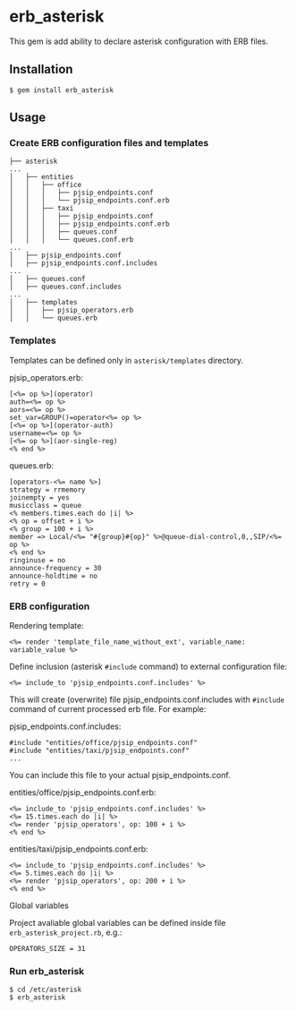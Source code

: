 # erb_asterisk

This gem is add ability to declare asterisk configuration with ERB files.

## Installation

    $ gem install erb_asterisk

## Usage

### Create ERB configuration files and templates
```
├── asterisk
...
│   ├── entities
│   │   ├── office
│   │   │   ├── pjsip_endpoints.conf
│   │   │   └── pjsip_endpoints.conf.erb
│   │   ├── taxi
│   │   │   ├── pjsip_endpoints.conf
│   │   │   ├── pjsip_endpoints.conf.erb
│   │   │   ├── queues.conf
│   │   │   └── queues.conf.erb
...
│   ├── pjsip_endpoints.conf
│   ├── pjsip_endpoints.conf.includes
...
│   ├── queues.conf
│   ├── queues.conf.includes
...
│   ├── templates
│   │   ├── pjsip_operators.erb
│   │   └── queues.erb
```

### Templates

Templates can be defined only in `asterisk/templates` directory.

pjsip_operators.erb:
```
[<%= op %>](operator)
auth=<%= op %>
aors=<%= op %>
set_var=GROUP()=operator<%= op %>
[<%= op %>](operator-auth)
username=<%= op %>
[<%= op %>](aor-single-reg)
<% end %>
```

queues.erb:
```
[operators-<%= name %>]
strategy = rrmemory
joinempty = yes
musicclass = queue
<% members.times.each do |i| %>
<% op = offset + i %>
<% group = 100 + i %>
member => Local/<%= "#{group}#{op}" %>@queue-dial-control,0,,SIP/<%= op %>
<% end %>
ringinuse = no
announce-frequency = 30
announce-holdtime = no
retry = 0
```

### ERB configuration

Rendering template:
```
<%= render 'template_file_name_without_ext', variable_name: variable_value %>
```

Define inclusion (asterisk `#include` command) to external configuration file:
```
<%= include_to 'pjsip_endpoints.conf.includes' %>
```
This will create (overwrite) file pjsip_endpoints.conf.includes with `#include` command of current processed erb file. For example:

pjsip_endpoints.conf.includes:
```
#include "entities/office/pjsip_endpoints.conf"
#include "entities/taxi/pjsip_endpoints.conf"
...
```

You can include this file to your actual pjsip_endpoints.conf.

entities/office/pjsip_endpoints.conf.erb:
```
<%= include_to 'pjsip_endpoints.conf.includes' %>
<%= 15.times.each do |i| %>
<%= render 'pjsip_operators', op: 100 + i %>
<% end %>
```

entities/taxi/pjsip_endpoints.conf.erb:
```
<%= include_to 'pjsip_endpoints.conf.includes' %>
<%= 5.times.each do |i| %>
<%= render 'pjsip_operators', op: 200 + i %>
<% end %>
```

Global variables

Project avaliable global variables can be defined inside file `erb_asterisk_project.rb`, e.g.:
```
OPERATORS_SIZE = 31
```

### Run erb_asterisk

    $ cd /etc/asterisk
    $ erb_asterisk
